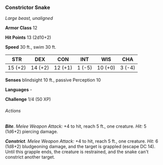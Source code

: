### Constrictor Snake

*Large beast, unaligned*

**Armor Class** 12

**Hit Points** 13 (2d10+2)

**Speed** 30 ft., swim 30 ft.

| STR      | DEX      | CON      | INT      | WIS      | CHA      |
|:--------:|:--------:|:--------:|:--------:|:--------:|:--------:|
| 15 (+2)  | 14 (+2)  | 12 (+1)  | 1 (-5)   | 10 (+0)  | 3 (-4)   |

**Senses** blindsight 10 ft., passive Perception 10

**Languages** -

**Challenge** 1/4 (50 XP)

###### Actions

***Bite***. *Melee Weapon Attack:* +4 to hit, reach 5 ft., one creature. *Hit:* 5 (1d6+2) piercing damage.

***Constrict***. *Melee Weapon Attack:* +4 to hit, reach 5 ft., one creature. *Hit:* 6 (1d8+2) bludgeoning damage, and the target is grappled (escape DC 14). Until this grapple ends, the creature is restrained, and the snake can't constrict another target.